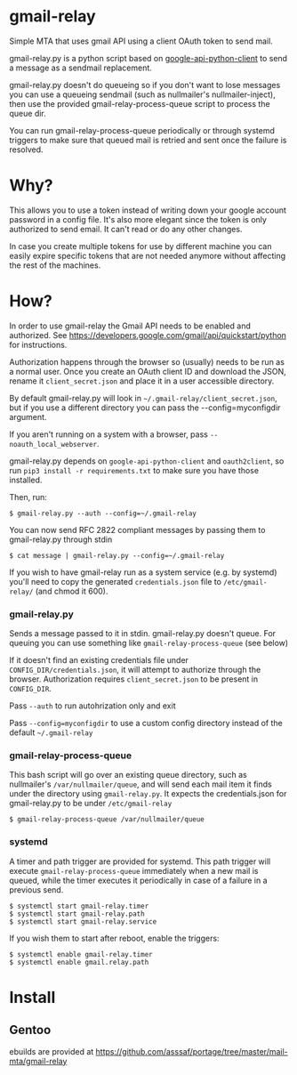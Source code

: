 # gmail-relay
Simple MTA that uses gmail API using a client OAuth token to send mail.

gmail-relay.py is a python script based on [google-api-python-client](https://github.com/google/google-api-python-client
) to send a message as a sendmail replacement.

gmail-relay.py doesn't do queueing so if you don't want to lose messages you can use a queueing sendmail (such as
nullmailer's nullmailer-inject), then use the provided gmail-relay-process-queue script to process the queue dir.

You can run gmail-relay-process-queue periodically or through systemd triggers to make sure that queued
mail is retried and sent once the failure is resolved.

# Why?
This allows you to use a token instead of writing down your google account password in a config file.
It's also more elegant since the token is only authorized to send email. It can't read or do any other
changes.

In case you create multiple tokens for use by different machine you can easily expire specific tokens
that are not needed anymore without affecting the rest of the machines.

# How?
In order to use gmail-relay the Gmail API needs to be enabled and authorized.
See https://developers.google.com/gmail/api/quickstart/python for instructions.

Authorization happens through the browser so (usually) needs to be run as a normal user.
Once you create an OAuth client ID and download the JSON, rename it `client_secret.json`
and place it in a user accessible directory.

By default gmail-relay.py will look in `~/.gmail-relay/client_secret.json`, but if you use a different
directory you can pass the --config=myconfigdir argument.

If you aren't running on a system with a browser, pass `--noauth_local_webserver`.

gmail-relay.py depends on `google-api-python-client` and `oauth2client`, so run `pip3 install -r requirements.txt` to make sure you have those installed.

Then, run:

    $ gmail-relay.py --auth --config=~/.gmail-relay

You can now send RFC 2822 compliant messages by passing them to gmail-relay.py through stdin

    $ cat message | gmail-relay.py --config=~/.gmail-relay

If you wish to have gmail-relay run as a system service (e.g. by systemd) you'll need to
copy the generated `credentials.json` file to `/etc/gmail-relay/` (and chmod it 600).

### gmail-relay.py
Sends a message passed to it in stdin.
gmail-relay.py doesn't queue. For queuing you can use something like `gmail-relay-process-queue` (see below)

If it doesn't find an existing credentials file under `CONFIG_DIR/credentials.json`, it will attempt to
authorize through the browser. Authorization requires `client_secret.json` to be present in `CONFIG_DIR`.

Pass `--auth` to run autohrization only and exit

Pass `--config=myconfigdir` to use a custom config directory instead of the default `~/.gmail-relay`

### gmail-relay-process-queue
This bash script will go over an existing queue directory, such as nullmailer's `/var/nullmailer/queue`, and
will send each mail item it finds under the directory using `gmail-relay.py`.
It expects the credentials.json for gmail-relay.py to be under `/etc/gmail-relay`

    $ gmail-relay-process-queue /var/nullmailer/queue

### systemd
A timer and path trigger are provided for systemd. This path trigger will execute `gmail-relay-process-queue`
immediately when a new mail is queued, while the timer executes it periodically in case of a failure in a
previous send.

    $ systemctl start gmail-relay.timer
    $ systemctl start gmail-relay.path
    $ systemctl start gmail-relay.service

If you wish them to start after reboot, enable the triggers:

    $ systemctl enable gmail-relay.timer
    $ systemctl enable gmail.relay.path

# Install
## Gentoo
ebuilds are provided at https://github.com/asssaf/portage/tree/master/mail-mta/gmail-relay
